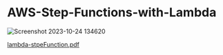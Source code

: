 # AWS-Step-Functions-with-Lambda
![Screenshot 2023-10-24 134620](https://github.com/Raghavarora09/AWS-Step-Functions-with-Lambda/assets/100126023/d105870b-c2a7-489c-b7ad-228d13716683)

[lambda-stpeFunction.pdf](https://github.com/Raghavarora09/AWS-Step-Functions-with-Lambda/files/13113490/lambda-stpeFunction.pdf)
